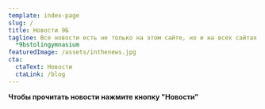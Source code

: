 ```yaml
---
template: index-page
slug: /
title: Новости 9Б
tagline: Все новости есть не только на этом сайте, но и на всех сайтах
  *9bstolingymnasium
featuredImage: /assets/inthenews.jpg
cta:
  ctaText: Новости
  ctaLink: /blog
---
```

**Чтобы прочитать новости нажмите кнопку "Новости"**